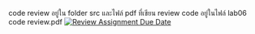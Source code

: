 code review อยู่ใน folder src และไฟล์ pdf ที่เขียน review code อยู่ในไฟล์ lab06 code review.pdf
[![Review Assignment Due Date](https://classroom.github.com/assets/deadline-readme-button-24ddc0f5d75046c5622901739e7c5dd533143b0c8e959d652212380cedb1ea36.svg)](https://classroom.github.com/a/Za3Q8kx4)
